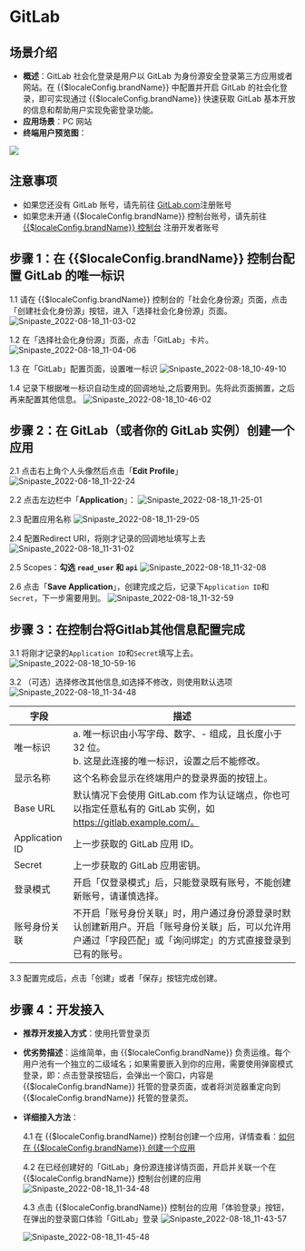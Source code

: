 # GitLab

<LastUpdated />

## 场景介绍

- **概述**：GitLab 社会化登录是用户以 GitLab 为身份源安全登录第三方应用或者网站。在 {{$localeConfig.brandName}} 中配置并开启 GitLab 的社会化登录，即可实现通过 {{$localeConfig.brandName}} 快速获取 GitLab 基本开放的信息和帮助用户实现免密登录功能。
- **应用场景**：PC 网站
- **终端用户预览图**：

![](./images/login.jpg)

## 注意事项

- 如果您还没有 GitLab 账号，请先前往 [GitLab.com](https://gitlab.com/users/sign_up/)注册账号
- 如果您未开通 {{$localeConfig.brandName}} 控制台账号，请先前往 [{{$localeConfig.brandName}} 控制台](https://authing.cn/) 注册开发者账号

## 步骤 1：在 {{$localeConfig.brandName}} 控制台配置 GitLab 的唯一标识

1.1 请在 {{$localeConfig.brandName}} 控制台的「社会化身份源」页面，点击「创建社会化身份源」按钮，进入「选择社会化身份源」页面。
![Snipaste_2022-08-18_11-03-02](https://user-images.githubusercontent.com/89245397/185283887-f91ac8a3-4dff-4ec6-b552-9a3e64da2588.png)



1.2 在「选择社会化身份源」页面，点击「GitLab」卡片。
![Snipaste_2022-08-18_11-04-06](https://user-images.githubusercontent.com/89245397/185283957-f2b84c53-84d9-403d-9997-61db66f506b3.png)


1.3 在「GitLab」配置页面，设置唯一标识
![Snipaste_2022-08-18_10-49-10](https://user-images.githubusercontent.com/89245397/185282171-34e9a891-06cc-4d93-bcfc-b0cba4accb94.png)


1.4 记录下根据唯一标识自动生成的回调地址,之后要用到。先将此页面搁置，之后再来配置其他信息。
![Snipaste_2022-08-18_10-46-02](https://user-images.githubusercontent.com/89245397/185282056-edf81728-324e-4c9e-a1a9-efe88aa28f2f.png)



## 步骤 2：在 GitLab（或者你的 GitLab 实例）创建一个应用

2.1 点击右上角个人头像然后点击「**Edit Profile**」
![Snipaste_2022-08-18_11-22-24](https://user-images.githubusercontent.com/89245397/185286118-abf358a9-3b27-4bee-a916-02f226be8bdb.png)



2.2 点击左边栏中「**Application**」：
![Snipaste_2022-08-18_11-25-01](https://user-images.githubusercontent.com/89245397/185286592-133f39c3-0635-4668-96c2-438214f80f1c.png)

2.3 配置应用名称
![Snipaste_2022-08-18_11-29-05](https://user-images.githubusercontent.com/89245397/185286817-7ed40864-bd19-4fa1-8a64-523d8c7124c1.png)


2.4 配置Redirect URI，将刚才记录的回调地址填写上去
![Snipaste_2022-08-18_11-31-02](https://user-images.githubusercontent.com/89245397/185287083-968e3152-fab1-4bec-8087-9db135b36411.png)


2.5 Scopes：**勾选 `read_user` 和 `api`**
![Snipaste_2022-08-18_11-32-08](https://user-images.githubusercontent.com/89245397/185287248-598676b8-78fb-43fb-b96f-9c4b22fbb882.png)


2.6 点击「**Save Application**」，创建完成之后，记录下`Application ID`和`Secret`，下一步需要用到。
![Snipaste_2022-08-18_11-32-59](https://user-images.githubusercontent.com/89245397/185287372-8bb4af81-d048-4972-a800-12473fa04250.png)



## 步骤 3：在控制台将Gitlab其他信息配置完成

3.1 将刚才记录的`Application ID`和`Secret`填写上去。
![Snipaste_2022-08-18_10-59-16](https://user-images.githubusercontent.com/89245397/185283492-0a6a60c0-1c15-4baf-a457-4fa9b99ec20c.png)

3.2 （可选）选择修改其他信息,如选择不修改，则使用默认选项
![Snipaste_2022-08-18_11-34-48](https://user-images.githubusercontent.com/89245397/185288251-a9957cde-1230-4328-9d7f-f90ca5847fa2.png)


| 字段           | 描述                                                                                                                                                         |
| -------------- | ------------------------------------------------------------------------------------------------------------------------------------------------------------ |
| 唯一标识       | a. 唯一标识由小写字母、数字、- 组成，且长度小于 32 位。<br />b. 这是此连接的唯一标识，设置之后不能修改。                                                     |
| 显示名称       | 这个名称会显示在终端用户的登录界面的按钮上。                                                                                                                 |
| Base URL       | 默认情况下会使用 GitLab.com 作为认证端点，你也可以指定任意私有的 GitLab 实例，如 https://gitlab.example.com/。                                               |
| Application ID | 上一步获取的 GitLab 应用 ID。                                                                                                                                |
| Secret         | 上一步获取的 GitLab 应用密钥。                                                                                                                               |
| 登录模式       | 开启「仅登录模式」后，只能登录既有账号，不能创建新账号，请谨慎选择。                                                                                         |
| 账号身份关联   | 不开启「账号身份关联」时，用户通过身份源登录时默认创建新用户。开启「账号身份关联」后，可以允许用户通过「字段匹配」或「询问绑定」的方式直接登录到已有的账号。 |

3.3 配置完成后，点击「创建」或者「保存」按钮完成创建。


## 步骤 4：开发接入

- **推荐开发接入方式**：使用托管登录页
- **优劣势描述**：运维简单，由 {{$localeConfig.brandName}} 负责运维。每个用户池有一个独立的二级域名；如果需要嵌入到你的应用，需要使用弹窗模式登录，即：点击登录按钮后，会弹出一个窗口，内容是 {{$localeConfig.brandName}} 托管的登录页面，或者将浏览器重定向到 {{$localeConfig.brandName}} 托管的登录页。
- **详细接入方法**：

  4.1 在 {{$localeConfig.brandName}} 控制台创建一个应用，详情查看：[如何在 {{$localeConfig.brandName}} 创建一个应用](/guides/app/create-app.md)

  4.2 在已经创建好的「GitLab」身份源连接详情页面，开启并关联一个在 {{$localeConfig.brandName}} 控制台创建的应用
  ![Snipaste_2022-08-18_11-34-48](https://user-images.githubusercontent.com/89245397/185288410-6b267c1e-a455-4b5d-9625-77ba099fe352.png)

  4.3 点击 {{$localeConfig.brandName}} 控制台的应用「体验登录」按钮，在弹出的登录窗口体验「GitLab」登录
  ![Snipaste_2022-08-18_11-43-57](https://user-images.githubusercontent.com/89245397/185288779-5bacfd22-52f2-4e6c-be51-eaec80c8b93a.png)

  ![Snipaste_2022-08-18_11-45-48](https://user-images.githubusercontent.com/89245397/185288887-0e4e5dc9-f91b-463e-bfe2-a7e53b3a6d48.png)
